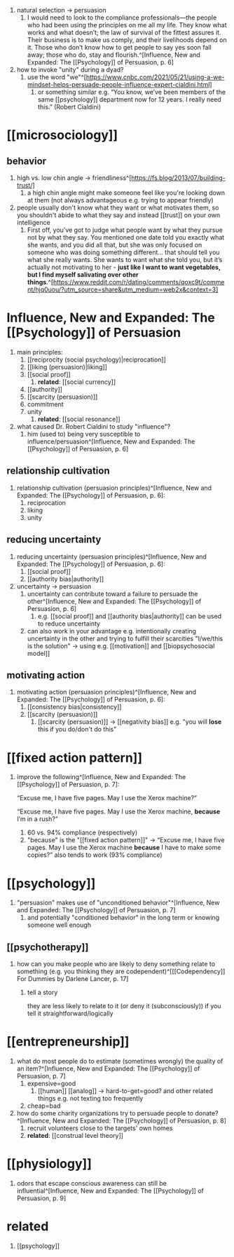 1. natural selection → persuasion
	1. I would need to look to the compliance professionals—the people who had been using the principles on me all my life. They know what works and what doesn’t; the law of survival of the fittest assures it. Their business is to make us comply, and their livelihoods depend on it. Those who don’t know how to get people to say yes soon fall away; those who do, stay and flourish.^[Influence, New and Expanded: The [[Psychology]] of Persuasion, p. 6]
2. how to invoke "unity" during a dyad?
	1. use the word "we"^[https://www.cnbc.com/2021/05/21/using-a-we-mindset-helps-persuade-people-influence-expert-cialdini.html]
		1. or something similar e.g. “You know, we’ve been members of the same [[psychology]] department now for 12 years. I really need this.” (Robert Cialdini)

# [[microsociology]]
## behavior
1. high vs. low chin angle → friendliness^[https://fs.blog/2013/07/building-trust/]
	1. a high chin angle might make someone feel like you're looking down at them (not always advantageous e.g. trying to appear friendly)
2. people usually don't know what they want or what motivates them, so you shouldn't abide to what they say and instead [[trust]] on your own intelligence
	1. First off, you’ve got to judge what people want by what they pursue not by what they say. You mentioned one date told you exactly what she wants, and you did all that, but she was only focused on someone who was doing something different… that should tell you what she really wants. She wants to want what she told you, but it’s actually not motivating to her - **just like I want to want vegetables, but I find myself salivating over other things**.^[https://www.reddit.com/r/dating/comments/qoxc9t/comment/hjq0uou/?utm_source=share&utm_medium=web2x&context=3]

# Influence, New and Expanded: The [[Psychology]] of Persuasion
1. main principles:
	1. [[reciprocity (social psychology)|reciprocation]]
	2. [[liking (persuasion)|liking]]
	3. [[social proof]]
		1. **related**: [[social currency]]
	4. [[authority]]
	5. [[scarcity (persuasion)]]
	6. commitment
	7. unity
		1. **related**: [[social resonance]]
2. what caused Dr. Robert Cialdini to study "influence"?
	1. him (used to) being very susceptible to influence/persuasion^[Influence, New and Expanded: The [[Psychology]] of Persuasion, p. 6]
## relationship cultivation
1. relationship cultivation (persuasion principles)^[Influence, New and Expanded: The [[Psychology]] of Persuasion, p. 6]:
	1. reciprocation
	2. liking
	3. unity

## reducing uncertainty
1. reducing uncertainty (persuasion principles)^[Influence, New and Expanded: The [[Psychology]] of Persuasion, p. 6]:
	1. [[social proof]]
	2. [[authority bias|authority]]
2. uncertainty → persuasion
	1. uncertainty can contribute toward a failure to persuade the other^[Influence, New and Expanded: The [[Psychology]] of Persuasion, p. 6]
		1. e.g. [[social proof]] and [[authority bias|authority]] can be used to reduce uncertainty
	2. can also work in your advantage e.g. intentionally creating uncertainty in the other and trying to fulfill their scarcities "I/we/this is the solution" → using e.g. [[motivation]] and [[biopsychosocial model]]

## motivating action
1. motivating action (persuasion principles)^[Influence, New and Expanded: The [[Psychology]] of Persuasion, p. 6]:
	1. [[consistency bias|consistency]]
	2. [[scarcity (persuasion)]]
		1. [[scarcity (persuasion)]] → [[negativity bias]] e.g. "you will **lose** this if you do/don't do this"
# [[fixed action pattern]]
1. improve the following^[Influence, New and Expanded: The [[Psychology]] of Persuasion, p. 7]:

	“Excuse me, I have five pages. May I use the Xerox machine?”
	
	“Excuse me, I have five pages. May I use the Xerox machine, **because** I’m in a rush?”
	1. 60 vs. 94% compliance (respectively)
	2. "because" is the "[[fixed action pattern]]" → “Excuse me, I have five pages. May I use the Xerox machine **because** I have to make some copies?” also tends to work (93% compliance)

# [[psychology]]
1. "persuasion" makes use of "unconditioned behavior"^[Influence, New and Expanded: The [[Psychology]] of Persuasion, p. 7]
	1. and potentially "conditioned behavior" in the long term or knowing someone well enough

## [[psychotherapy]]
1. how can you make people who are likely to deny something relate to something (e.g. you thinking they are codependent)^[[[Codependency]] For Dummies by Darlene Lancer, p. 17]
	1. tell a story

		they are less likely to relate to it (or deny it (subconsciously)) if you tell it straightforward/logically

# [[entrepreneurship]]
1. what do most people do to estimate (sometimes wrongly) the quality of an item?^[Influence, New and Expanded: The [[Psychology]] of Persuasion, p. 7]
	1. expensive=good
		1. [[human]] [[analog]] → hard-to-get=good? and other related things e.g. not texting too frequently
	2. cheap=bad
2. how do some charity organizations try to persuade people to donate?^[Influence, New and Expanded: The [[Psychology]] of Persuasion, p. 8]
	1. recruit volunteers close to the targets' own homes
	2. **related**: [[construal level theory]]

# [[physiology]]
1. odors that escape conscious awareness can still be influential^[Influence, New and Expanded: The [[Psychology]] of Persuasion, p. 9]

# related
1. [[psychology]]